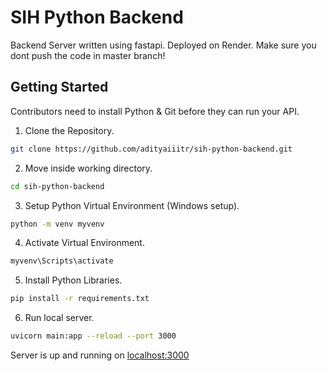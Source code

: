 # SIH Python Backend

Backend Server written using fastapi. Deployed on Render.
Make sure you dont push the code in master branch!

## Getting Started

Contributors need to install Python & Git before they can run your API.
1. Clone the Repository.
```bash
git clone https://github.com/adityaiiitr/sih-python-backend.git
```
2. Move inside working directory.
```bash
cd sih-python-backend
```
3. Setup Python Virtual Environment (Windows setup).
```bash
python -m venv myvenv
```
4. Activate Virtual Environment.
```bash
myvenv\Scripts\activate
```

5. Install Python Libraries.
```bash
pip install -r requirements.txt
```
6. Run local server.
```bash
uvicorn main:app --reload --port 3000
```

Server is up and running on [localhost:3000](localhost:3000)
